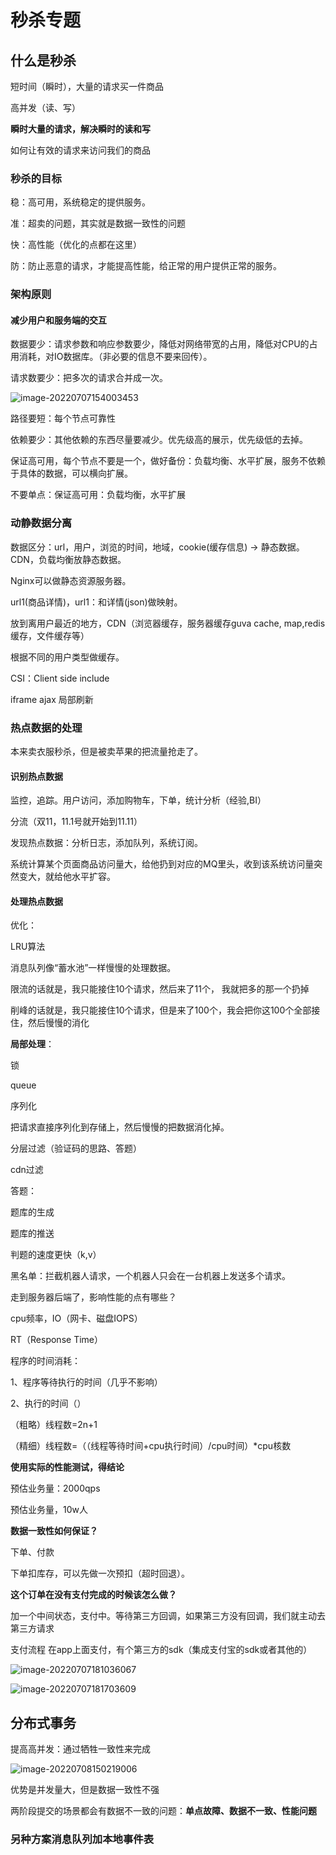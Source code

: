 # 秒杀专题

## 什么是秒杀

短时间（瞬时），大量的请求买一件商品

高并发（读、写）

**瞬时大量的请求，解决瞬时的读和写**



如何让有效的请求来访问我们的商品



### 秒杀的目标

稳：高可用，系统稳定的提供服务。



准：超卖的问题，其实就是数据一致性的问题



快：高性能（优化的点都在这里）



防：防止恶意的请求，才能提高性能，给正常的用户提供正常的服务。





### 架构原则

#### 减少用户和服务端的交互



数据要少：请求参数和响应参数要少，降低对网络带宽的占用，降低对CPU的占用消耗，对IO数据库。（非必要的信息不要来回传）。

请求数要少：把多次的请求合并成一次。

![image-20220707154003453](https://lyx-study-note-image.oss-cn-shenzhen.aliyuncs.com/img/image-20220707154003453.png) 

路径要短：每个节点可靠性

依赖要少：其他依赖的东西尽量要减少。优先级高的展示，优先级低的去掉。

保证高可用，每个节点不要是一个，做好备份：负载均衡、水平扩展，服务不依赖于具体的数据，可以横向扩展。



不要单点：保证高可用：负载均衡，水平扩展



### 动静数据分离

数据区分：url，用户，浏览的时间，地域，cookie(缓存信息) -> 静态数据。CDN，负载均衡放静态数据。

Nginx可以做静态资源服务器。



url1(商品详情)，url1：和详情(json)做映射。

放到离用户最近的地方，CDN（浏览器缓存，服务器缓存guva cache, map,redis 缓存，文件缓存等）



根据不同的用户类型做缓存。

CSI：Client side include

iframe ajax 局部刷新



### 热点数据的处理

本来卖衣服秒杀，但是被卖苹果的把流量抢走了。



#### 识别热点数据

监控，追踪。用户访问，添加购物车，下单，统计分析（经验,BI）

分流（双11，11.1号就开始到11.11）

发现热点数据：分析日志，添加队列，系统订阅。

系统计算某个页面商品访问量大，给他扔到对应的MQ里头，收到该系统访问量突然变大，就给他水平扩容。



#### 处理热点数据

优化：

LRU算法



消息队列像“蓄水池”一样慢慢的处理数据。



限流的话就是，我只能接住10个请求，然后来了11个， 我就把多的那一个扔掉

削峰的话就是，我只能接住10个请求，但是来了100个，我会把你这100个全部接住，然后慢慢的消化



**局部处理**：

锁

queue

序列化

把请求直接序列化到存储上，然后慢慢的把数据消化掉。



分层过滤（验证码的思路、答题）

cdn过滤



答题：

题库的生成

题库的推送

判题的速度更快（k,v）



黑名单：拦截机器人请求，一个机器人只会在一台机器上发送多个请求。



走到服务器后端了，影响性能的点有哪些？

cpu频率，IO（网卡、磁盘IOPS）



RT（Response Time）

程序的时间消耗：

1、程序等待执行的时间（几乎不影响）

2、执行的时间（）





（粗略）线程数=2n+1

（精细）线程数=（（线程等待时间+cpu执行时间）/cpu时间）*cpu核数

**使用实际的性能测试，得结论**



预估业务量：2000qps

预估业务量，10w人



**数据一致性如何保证？**

下单、付款

下单扣库存，可以先做一次预扣（超时回退）。

**这个订单在没有支付完成的时候该怎么做？**

加一个中间状态，支付中。等待第三方回调，如果第三方没有回调，我们就主动去第三方请求



支付流程
在app上面支付，有个第三方的sdk（集成支付宝的sdk或者其他的）



![image-20220707181036067](https://lyx-study-note-image.oss-cn-shenzhen.aliyuncs.com/img/image-20220707181036067.png) 





![image-20220707181703609](https://lyx-study-note-image.oss-cn-shenzhen.aliyuncs.com/img/image-20220707181703609.png)



## 分布式事务

提高高并发：通过牺牲一致性来完成

![image-20220708150219006](D:\TyporaNote\马士兵教育\技术\秒杀\分布式专题.assets\image-20220708150219006.png) 

优势是并发量大，但是数据一致性不强



两阶段提交的场景都会有数据不一致的问题：**单点故障、数据不一致、性能问题**









### 另种方案消息队列加本地事件表

























